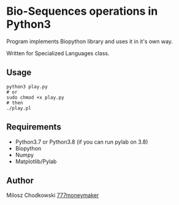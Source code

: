 # Bio-Sequences operations in Python3
Program implements Biopython library and uses it in it's own way.

Written for Specialized Languages class.

Usage
-----
```
python3 play.py
# or 
sudo chmod +x play.py
# then
./play.pl
```

Requirements
-----
* Python3.7 or Python3.8 (if you can run pylab on 3.8)
* Biopython
* Numpy
* Matplotlib/Pylab

Author
-----
Milosz Chodkowski [777moneymaker](www.github.com/777moneymaker)
